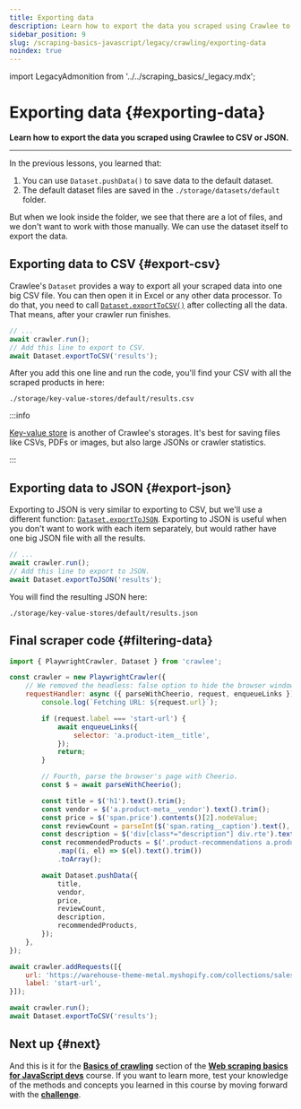 ```yaml
---
title: Exporting data
description: Learn how to export the data you scraped using Crawlee to CSV or JSON.
sidebar_position: 9
slug: /scraping-basics-javascript/legacy/crawling/exporting-data
noindex: true
---
```


import LegacyAdmonition from '../../scraping_basics/_legacy.mdx';

# Exporting data {#exporting-data}

**Learn how to export the data you scraped using Crawlee to CSV or JSON.**

<LegacyAdmonition />

---

In the previous lessons, you learned that:

1. You can use `Dataset.pushData()` to save data to the default dataset.
2. The default dataset files are saved in the `./storage/datasets/default` folder.

But when we look inside the folder, we see that there are a lot of files, and we don't want to work with those manually. We can use the dataset itself to export the data.

## Exporting data to CSV {#export-csv}

Crawlee's `Dataset` provides a way to export all your scraped data into one big CSV file. You can then open it in Excel or any other data processor. To do that, you need to call [`Dataset.exportToCSV()`](https://crawlee.dev/api/core/class/Dataset#exportToCSV) after collecting all the data. That means, after your crawler run finishes.

```js title=browser.js
// ...
await crawler.run();
// Add this line to export to CSV.
await Dataset.exportToCSV('results');
```

After you add this one line and run the code, you'll find your CSV with all the scraped products in here:

```text
./storage/key-value-stores/default/results.csv
```

:::info

[Key-value store](https://crawlee.dev/docs/guides/result-storage#key-value-store) is another of Crawlee's storages. It's best for saving files like CSVs, PDFs or images, but also large JSONs or crawler statistics.

:::

## Exporting data to JSON {#export-json}

Exporting to JSON is very similar to exporting to CSV, but we'll use a different function: [`Dataset.exportToJSON`](https://crawlee.dev/api/core/class/Dataset#exportToJSON). Exporting to JSON is useful when you don't want to work with each item separately, but would rather have one big JSON file with all the results.

```js title=browser.js
// ...
await crawler.run();
// Add this line to export to JSON.
await Dataset.exportToJSON('results');
```

You will find the resulting JSON here:

```text
./storage/key-value-stores/default/results.json
```

## Final scraper code {#filtering-data}

```js title=browser.js
import { PlaywrightCrawler, Dataset } from 'crawlee';

const crawler = new PlaywrightCrawler({
    // We removed the headless: false option to hide the browser windows.
    requestHandler: async ({ parseWithCheerio, request, enqueueLinks }) => {
        console.log(`Fetching URL: ${request.url}`);

        if (request.label === 'start-url') {
            await enqueueLinks({
                selector: 'a.product-item__title',
            });
            return;
        }

        // Fourth, parse the browser's page with Cheerio.
        const $ = await parseWithCheerio();

        const title = $('h1').text().trim();
        const vendor = $('a.product-meta__vendor').text().trim();
        const price = $('span.price').contents()[2].nodeValue;
        const reviewCount = parseInt($('span.rating__caption').text(), 10);
        const description = $('div[class*="description"] div.rte').text().trim();
        const recommendedProducts = $('.product-recommendations a.product-item__title')
            .map((i, el) => $(el).text().trim())
            .toArray();

        await Dataset.pushData({
            title,
            vendor,
            price,
            reviewCount,
            description,
            recommendedProducts,
        });
    },
});

await crawler.addRequests([{
    url: 'https://warehouse-theme-metal.myshopify.com/collections/sales',
    label: 'start-url',
}]);

await crawler.run();
await Dataset.exportToCSV('results');
```

## Next up {#next}

And this is it for the [**Basics of crawling**](./index.md) section of the [**Web scraping basics for JavaScript devs**](../index.md) course. If you want to learn more, test your knowledge of the methods and concepts you learned in this course by moving forward with the [**challenge**](../challenge/index.md).
